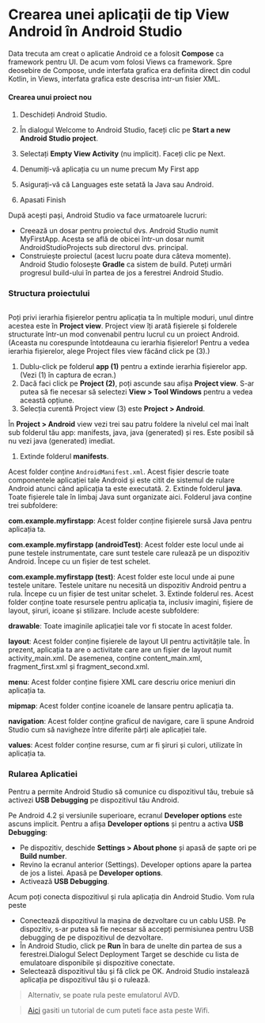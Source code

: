 # Crearea unei aplicații de tip View Android în Android Studio 

Data trecuta am creat o aplicatie Android ce a folosit **Compose** ca framework
pentru UI. De acum vom folosi Views ca framework. Spre deosebire de Compose,
unde interfata grafica era definita direct din codul Kotlin, in Views,
interfata grafica este descrisa intr-un fisier XML.

#### Crearea unui proiect nou
1. Deschideți Android Studio.
2. În dialogul Welcome to Android Studio, faceți clic pe **Start a new Android Studio project**.

3. Selectați **Empty View Activity** (nu implicit). Faceți clic pe Next.

4. Denumiți-vă aplicația cu un nume precum My First app

5. Asigurați-vă că Languages este setată la Java sau Android.

6. Apasati Finish


După acești pași, Android Studio va face urmatoarele lucruri:
* Creează un dosar pentru proiectul dvs. Android Studio numit MyFirstApp. Acesta se află de obicei într-un dosar numit AndroidStudioProjects sub directorul dvs. principal.
* Construiește proiectul (acest lucru poate dura câteva momente). Android Studio folosește **Gradle** ca sistem de build. Puteți urmări progresul build-ului în partea de jos a ferestrei Android Studio.


### Structura proiectului

<img src="https://developer.android.com/static/codelabs/build-your-first-android-app/img/ecabcf48b6f7b9a1_1440.png" alt=""/>

Poți privi ierarhia fișierelor pentru aplicația ta în multiple moduri, unul dintre acestea este în **Project view**. Project view îți arată fișierele și folderele structurate într-un mod convenabil pentru lucrul cu un proiect Android. (Aceasta nu corespunde întotdeauna cu ierarhia fișierelor! Pentru a vedea ierarhia fișierelor, alege Project files view făcând click pe (3).)

1. Dublu-click pe folderul **app (1)** pentru a extinde ierarhia fișierelor app. (Vezi (1) în captura de ecran.)
2. Dacă faci click pe **Project (2)**, poți ascunde sau afișa **Project view**. S-ar putea să fie necesar să selectezi **View > Tool Windows** pentru a vedea această opțiune.
3. Selecția curentă Project view (3) este **Project > Android**.

În **Project > Android** view vezi trei sau patru foldere la nivelul cel mai înalt sub folderul tău app: manifests, java, java (generated) și res. Este posibil să nu vezi java (generated) imediat.

1. Extinde folderul **manifests**.

Acest folder conține `AndroidManifest.xml`. Acest fișier descrie toate componentele aplicației tale Android și este citit de sistemul de rulare Android atunci când aplicația ta este executată. 2. Extinde folderul **java**. Toate fișierele tale în limbaj Java sunt organizate aici. Folderul java conține trei subfoldere:

**com.example.myfirstapp**: Acest folder conține fișierele sursă Java pentru aplicația ta.

**com.example.myfirstapp (androidTest)**: Acest folder este locul unde ai pune testele instrumentate, care sunt testele care rulează pe un dispozitiv Android. Începe cu un fișier de test schelet.

**com.example.myfirstapp (test)**: Acest folder este locul unde ai pune testele unitare. Testele unitare nu necesită un dispozitiv Android pentru a rula. Începe cu un fișier de test unitar schelet. 3. Extinde folderul res. Acest folder conține toate resursele pentru aplicația ta, inclusiv imagini, fișiere de layout, șiruri, icoane și stilizare. Include aceste subfoldere:

**drawable**: Toate imaginile aplicației tale vor fi stocate în acest folder.

**layout**: Acest folder conține fișierele de layout UI pentru activitățile tale. În prezent, aplicația ta are o activitate care are un fișier de layout numit activity_main.xml. De asemenea, conține content_main.xml, fragment_first.xml și fragment_second.xml.

**menu**: Acest folder conține fișiere XML care descriu orice meniuri din aplicația ta.

**mipmap**: Acest folder conține icoanele de lansare pentru aplicația ta.

**navigation**: Acest folder conține graficul de navigare, care îi spune Android Studio cum să navigheze între diferite părți ale aplicației tale.

**values**: Acest folder conține resurse, cum ar fi șiruri și culori, utilizate în aplicația ta.

### Rularea Aplicatiei

Pentru a permite Android Studio să comunice cu dispozitivul tău, trebuie să activezi **USB Debugging** pe dispozitivul tău Android.

Pe Android 4.2 și versiunile superioare, ecranul **Developer options** este ascuns implicit. Pentru a afișa **Developer options** și pentru a activa **USB Debugging**:

- Pe dispozitiv, deschide **Settings > About phone** și apasă de șapte ori pe **Build number**.
- Revino la ecranul anterior (Settings). Developer options apare la partea de jos a listei. Apasă pe **Developer options**.
- Activează **USB Debugging**.

Acum poți conecta dispozitivul și rula aplicația din Android Studio. Vom rula peste 

- Conectează dispozitivul la mașina de dezvoltare cu un cablu USB. Pe dispozitiv, s-ar putea să fie necesar să accepți permisiunea pentru USB debugging de pe dispozitivul de dezvoltare.
- În Android Studio, click pe **Run** în bara de unelte din partea de sus a ferestrei.Dialogul Select Deployment Target se deschide cu lista de emulatoare disponibile și dispozitive conectate.
- Selectează dispozitivul tău și fă click pe OK. Android Studio instalează aplicația pe dispozitivul tău și o rulează.

> Alternativ, se poate rula peste emulatorul AVD.

> [Aici](https://developer.android.com/tools/adb#connect-to-a-device-over-wi-fi) gasiti un tutorial de cum puteti face asta peste Wifi.
